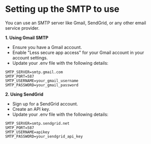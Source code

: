# Setting up the SMTP to use

You can use an SMTP server like Gmail, SendGrid, or any other email service provider.

**1. Using Gmail SMTP**

* Ensure you have a Gmail account.
* Enable "Less secure app access" for your Gmail account in your account settings.
* Update your .env file with the following details:

```plaintext
SMTP_SERVER=smtp.gmail.com
SMTP_PORT=587
SMTP_USERNAME=your_gmail_username
SMTP_PASSWORD=your_gmail_password
```
**2. Using SendGrid**

* Sign up for a SendGrid account.
* Create an API key.
* Update your .env file with the following details:

```plaintext
SMTP_SERVER=smtp.sendgrid.net
SMTP_PORT=587
SMTP_USERNAME=apikey
SMTP_PASSWORD=your_sendgrid_api_key
```
